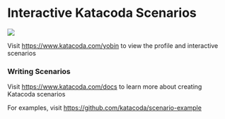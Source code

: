 # Interactive Katacoda Scenarios

[![](http://shields.katacoda.com/katacoda/yobin/count.svg)](https://www.katacoda.com/yobin "Get your profile on Katacoda.com")

Visit https://www.katacoda.com/yobin to view the profile and interactive scenarios

### Writing Scenarios
Visit https://www.katacoda.com/docs to learn more about creating Katacoda scenarios

For examples, visit https://github.com/katacoda/scenario-example

